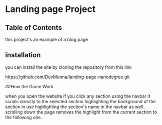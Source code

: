 # Landing page Project

## Table of Contents

this project's an example of a blog page

## installation

you can install the site by cloning the repository from this link

https://github.com/DevMenna/landing-page-nanodegree.git

##How the Game Work

when you open the website if you click any section using the navbar it scrolls directly to the selected section highlighting the background of the section in use highlighting the section's name in the navbar as well .
scrolling down the page removes the highlight from the current section to the following one .
